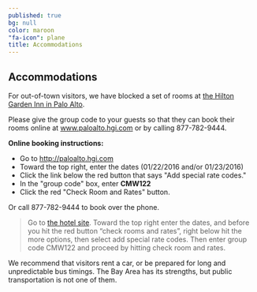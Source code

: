 ```yaml
---
published: true
bg: null
color: maroon
"fa-icon": plane
title: Accommodations
---
```







## Accommodations

For out-of-town visitors, we have blocked a set of rooms at [the Hilton Garden Inn in Palo Alto](http://hiltongardeninn3.hilton.com/en/hotels/california/hilton-garden-inn-palo-alto-PAOCRGI/index.html).

Please give the group code to your guests so that they can book their rooms online  at www.paloalto.hgi.com or by calling 877-782-9444.
 
**Online booking instructions:**
- Go to http://paloalto.hgi.com
- Toward the top right, enter the dates (01/22/2016 and/or 01/23/2016)
- Click the link below the red button that says "Add special rate codes."
- In the "group code" box, enter **CMW122**
- Click the red "Check Room and Rates" button.
 
Or call 877-782-9444 to book over the phone.


> Go to [the hotel site](http://paloalto.hgi.com).
Toward the top right enter the dates,  and before you hit the red button “check rooms and rates”, right below hit the more options, then select add special rate codes.  Then enter group code CMW122  and proceed by hitting check room and rates.

We recommend that visitors rent a car, or be prepared for long and unpredictable bus timings. The Bay Area has its strengths, but public transportation is not one of them.
